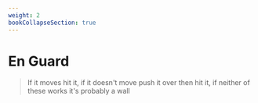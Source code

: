 ```yaml
---
weight: 2
bookCollapseSection: true
---
```

# En Guard

> If it moves hit it, if it doesn't move push it over then hit it, if neither of these works it's probably a wall